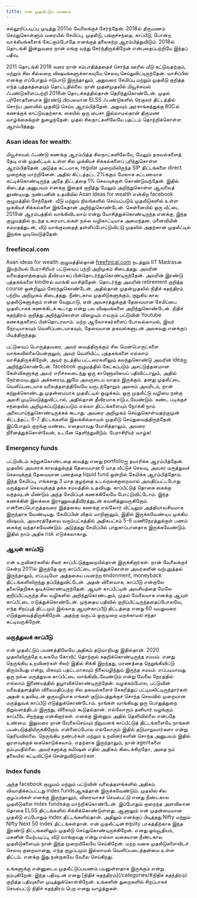 ```yaml
---
title: என் முதலீட்டுப் பயணம்
---
```


கல்லூரிப்படிப்பு முடித்து 2011ல் வேலைக்குச் சேர்ந்தேன். 2018ல் திருமணம் செய்துகொள்ளும் வரையில் சேமிப்பு, முதலீடு, பங்குச்சந்தை, காப்பீடு, போன்ற வாக்கியங்களைக் கேட்கும்போதே எனக்குத் தலைசுற்ற ஆரம்பித்துவிடும். 2018ல் தொடங்கி இன்றுவரை நான் எங்கு வந்து சேர்ந்திருக்கிறேன் என்பதைப்பற்றியே இந்தப் பதிவு.


2011 தொடங்கி 2018 வரை நான் சம்பாதித்ததைச் சொந்த ஊரில் வீடு கட்டுவதற்கும், மற்றும் சில சில்லறை விஷயங்களுக்காகவுமே செலவு செய்துவிட்டிருந்தேன். வாசிப்பில் எனக்கு எப்போதும் ஈடுபாடு இருந்தாலும், அதுவரை சேமிப்பு மற்றும் முதலீடு குறித்த எந்த புத்தகத்தையும் தொட்டதில்லை. நான் முதன்முதலில் மியூச்சுவல் ஃபண்டுகளைப்பற்றி 2018ன் தொடக்கத்தில்தான் தெரிந்துகொண்டேன். முதல் பரிசோதனையாக இரண்டு பிரபலமான ELSS ஃபண்டுகளில் ரெகுலர் திட்டத்தில் சொற்ப அளவில் முதலீடு செய்ய ஆரம்பித்தேன். அதுவும் அரசாங்கத்துக்கு 80Cல் கணக்குக் காட்டுவதற்காக. கையில் ஒரு பைசா இல்லாமல்தான் திருமண வாழ்க்கைக்குள் நுழைந்தேன். முதல் சிலநாட்களிலேயே பதட்டம் தொற்றிக்கொள்ள ஆரம்பித்தது.

### Asan ideas for wealth:
மியூச்சுவல் ஃபண்டு கணக்கு ஆரம்பித்த சிலநாட்களிலேயே, மேலும் தகவல்களைத் தேடி என் முதலீட்டில் உள்ள சில முக்கியச் சிக்கல்களைப் புரிந்துகொள்ள ஆரம்பித்தேன். அடுத்த கட்டமாக, regular முறையிலிருந்த SIP திட்டங்களை direct முறைக்கு மாற்றினேன். அதில் கிட்டத்தட்ட 2%க்கும் மேலாக கட்டணமாக கட்டிக்கொண்டிருந்த அதே திட்டத்தை 1% செலவுக்குள் கொண்டுவந்தேன். இதில் கிடைத்த அனுபவம் எனக்கு இதைக் குறித்து மேலும் அறிந்துகொள்ள ஆவலைத் தூண்டியது. நண்பனின் உதவியில் Asan ideas for wealth என்கிற facebook குழுமத்தில் சேந்தேன். வீடு மற்றும் நிலங்களில் செய்யப்படும் முதலீடுகளில் உள்ள முக்கியச் சிக்கல்களை இங்கேதான் அறிந்துகொண்டேன். சென்னையில் ஒரு வீட்டை 2019ன் ஆரம்பத்தில் வாங்கிவிடலாம் என்று யோசித்துக்கொண்டிருந்த எனக்கு, இந்த குழுமத்தில் நடந்த உரையாடல்கள் நல்ல வழிகாட்டியாக அமைந்தன. மனைவியின் சம்மதத்துடன், வீடு வாங்குவதைத் தள்ளிப்போட்டுவிட்டு முதலில் அதற்கான முதலீட்டில் இறங்க முடிவெடுத்தேன்.

### freefincal.com
Asan ideas for wealth குழுமத்தில்தான் [freefincal.com](freefincal.com) நடத்தும் IIT Madrasன் இயற்பியல் பேராசிரியர் பட்டுவைப் பற்றி அறிமுகம் கிடைத்தது. அவரின் வலைத்தளத்தையும் தீவிரமாகப் பின்தொடர்ந்துகொண்டிருந்தேன். அவரின் இரண்டு புத்தகங்களை kindleல் வாங்கி வாசித்தேன். தொடர்ந்து அவரின் retirement குறித்த course ஒன்றிலும் சேர்ந்துகொண்டேன். அதில்தான் முதன்முதலில் நிதிச் சுதந்திரம் பற்றிய அறிமுகம் கிடைத்தது. நீண்டகால முதலீடுகளுக்கும், குறுகிய கால முதலீடுகளுக்கும் என்ன வேறுபாடு, ஏன் அவசரத்துக்குத் தேவையான சேமிப்பை முதலீடாகக் கணக்கிடக் கூடாது என்று பல விஷயங்களை அறிந்துகொண்டேன். நிதிச் சுதந்திரம் குறித்து அறிந்துகொள்ள விழையும் எவரும் பட்டுவின் Youtube கணக்குகளைப் பின்தொடரலாம். மற்ற ஆலோசகர்களைப் போலல்லாமல், இவர் நேரடியாகவும் வெளிப்படையாகவும், தேவையான தகவல்களுடன் அலசுவது எனக்குப் பிடித்திருந்தது.

பட்டுவைப் பொருத்தவரை, அவர் வைத்திருக்கும் சில மென்பொருட்களை வாங்கவில்லையென்றாலும், அவர் வெளியிட்ட புத்தகங்களை எல்லாம் வாசித்திருக்கிறேன், அவர் நடத்திய பட்டரைகளிலும் கலந்துகொண்டு அவரின் ideaஐ அறிந்துகொண்டேன். facebook குழுமத்தில் கேட்கப்படும் அசட்டுத்தனமான கேள்விகளுக்கு அவர் எரிச்சலடைந்து ஒரு காணொலியைப் பதிவிட்டாலும், அதில் நேர்மையுடனும் அக்கரையுடனுமே அவருடைய வாதம் இருக்கும். தனது முதலீட்டை வெளிப்படையாக வலைத்தளத்திலேயே வருடந்தோறும் அலசும் அவரிடம், நான் கற்றுக்கொண்டது முதன்மையாக முதலீட்டில் ஒழுக்கம். ஒரு முதலீட்டு வழியை நன்கு அலசி முடிவெடுத்துவிட்டால், அதில்தான் தீவிரமாக ஈடுபடவேண்டும். கண்ட படிக்குச் சந்தையில் அறிமுகப்படுத்தப்படும் எல்லா திட்டங்களையும் நோக்கி நாம் அலைபாய்ந்துகொண்டிருக்கக் கூடாது. அவரை அறிமுகம் செய்துகொள்வதற்குமுன் கிட்டத்தட்ட 6-7 திட்டங்களில் இலக்கில்லாமல் முதலீடு செய்துவைத்திருந்தேன். இப்போதும் குறங்கு மண்டை எதையாவது யோசித்தாலும், அவரை நினைத்துக்கொள்வேன், உடனே தெளிந்துவிடும். பேராசிரியர் வாழ்க!

### Emergency funds
பட்டுவிடம் கற்றுக்கொண்டதை வைத்து எனது portfolioஐ தயாரிக்க ஆரம்பித்தேன். முதலில் அவசரக் காலத்துக்குத் தேவையான 6 மாத வீட்டுச் செலவு, அவசர மருத்துவச் செலவுக்குத் தேவையான பணத்தை liquid fund ஒன்றில் சேமிக்க ஆரம்பித்தோம். இந்த சேமிப்பு, எங்களது 3 மாத குழந்தை உடல்நலக்குறைவால் அவதிப்பட்டபோது மருத்துவச் செலவுக்குத் தக்க சமயத்தில் உதவியது. காப்பீட்டுத் தொகை கைக்கு வந்தவுடன் மீண்டும் அந்த சேமிப்புக் கணக்கிலேயே போட்டுவிட்டோம். இந்த கணக்கின் இலக்கை இராணுவத்தீவிரத்துடன் கவனித்துவருகிறோம். என்னைப்பொருத்தவரை இத்தகைய கணக்கு எல்லோர் வீட்டிலும் அத்தியாவசியமாக இருந்தாக வேண்டியது. சேமிப்பின் விதம் மாறினாலும், இதில் இருக்கவேண்டிய முக்கிய விஷயம், அவசரத்தேவை வரும்பட்சத்தில் அதிகபட்சம் 5-6 மணிநேரத்துக்குள் பணம் கைக்கு வந்தாகவேண்டும். அடுத்தது சேமிப்பில் பாதுகாப்பானதாக இருக்கவேண்டும். இதில் நாம் அதிக risk எடுக்கலாகாது.

### ஆயுள் காப்பீடு
என் உறவினர்களில் சிலர் காப்பீட்டுத்துறையில்தான் இருக்கிறார்கள். நான் வேலைக்குச் சென்ற 2011ல் இருந்தே ஒரு காப்பீட்டை எடுத்துக்கொள்ள அவர்களின் வற்புறுத்தல் இருந்தாலும், எப்படியோ அத்தகைய பயனற்ற endonment, moneyback திட்டங்களிலிருந்து தப்பித்துவிட்டேன். அதன் விளைவாக, காப்பீடு என்றாலே தலைதெறிக்க ஓடிக்கொண்டிருந்தேன். ஆயுள் காப்பீட்டின் அவசியத்தை மேலே குறிப்பிட்டிருந்த சில வழிகளில் அறிந்துகொண்டதும், முதல் வேலையாக எனக்கு ஆயுள் காப்பீட்டை எடுத்துக்கொண்டேன். முந்தைய பதிவில் குறிப்பிட்டிருந்ததைப்போலவே, எந்த சிறப்புத் திட்டமும் இல்லாத ஆயுள்காப்பீடு திட்டத்தை எனது 60 வயதுவரை எடுத்துவைத்திருக்கிறேன். அதற்கு வருடம் ஒருமுறை மறக்காமல் சந்தா கட்டிவருகிறேன்.

### மருத்துவக் காப்பீடு
என் முதலீட்டுப் பயணத்திலேயே அதிகம் தடுமாறியது இதில்தான். 2020 முதலிலிருந்தே உலகமே கோவிட் தொற்றால் கதறிக்கொண்டிருந்த சமயம். எனது நெருங்கிய உறவினர்கள் சிலர் இதில் சிக்கி இறந்தது, மரணத்தை நெறுங்கிவிட்டு திரும்பியது என்று, மிகவும் பதட்டமாகவும்  நிலையழிந்தும் இருந்த சமயம். எப்படியாவது ஒரு நல்ல மருத்துவக காப்பீட்டை வாங்கிவிடவேண்டும் என்று வேலை நேரத்தில் எல்லாம் இணையத்தில் துழாவிக்கொண்டிருந்தேன். வழக்கம்போல, பட்டுவின் வலைத்தளத்தில் விலைமதிப்பற்ற சில தகவல்களைச் சேகரித்துப் பட்டியலிட்டிருந்தார்கள். அதன் உதவியுடன் ஒருவழியாக எங்கள் குடும்பத்துக்குச் சொந்த செலவில் முறையான மருத்துவக் காப்பீடு எடுத்துக்கொண்டோம். நாங்கள் வாங்கியது ஒரு பொதுத்துறை நிறுவனத்திடம் இருந்து, விலையும் கூடுதல்தான். எல்லோரும் தனியார் வழங்கும் காப்பீடே சிறந்தது என்கிறார்கள். எனக்கு இன்னும் அதில் தெளிவில்லை என்பதே உண்மை. இதுவரை நான் வேலைசெய்யும் நிறுவனக் காப்பீட்டுத் திட்டங்களையே நாங்கள் பயன்படுத்தியிருக்கிறோம். என்னைப்போல எல்லோரும் இதில் தடுமாறுவார்களா என்று தெரியவில்லை. நெருங்கிய நண்பர்கள் மற்றும் உறவினர்களின் சொந்த அனுபவம் இதில் ஓரளவுக்குக் கைகொடுக்கலாம். எதற்காக இருந்தாலும், நான் agentகளை நம்புவதில்லை. அவர்களுக்கு கமிஷன் எதில் அதிகம் கிடைக்கிறதோ, அதை நம் தலையில் கட்டிவிட்டுச் சென்றுவிடுவார்கள்.

### Index funds
அந்த facebook குழுமம் மற்றும் பட்டுவின் வலைத்தளங்களில் அதிகம் விவாதிக்கப்பட்டது index fundsஆகத்தான் இருக்கவேண்டும். முதலில் சில குழப்பங்கள் எனக்கு இருந்தாலும், விரைவாகச் செயல்பட்டு எனது நீண்டகால முதலீடுகளை index fundsக்கு மாற்றிக்கொண்டேன். இப்போதும் குறைந்த அளவிலான தொகை ELSS திட்டங்களில் சிக்கிக்கொண்டுள்ளது. ஆனாலும் என் முதன்மையான முதலீடு எப்போதும் index திட்டங்களில்தான். அதிலும் எனக்குப் பிடித்தது Nifty மற்றும் Nifty Next 50 index திட்டங்கள்தான். என் முதலீட்டின் equity பாகத்திற்காக இந்த இரண்டு திட்டங்களிலும் முதலீடு செய்துகொண்டிருக்கிறேன். எனது ஓய்வூதியம், மகனின் மேற்படிப்பு, வீடு வாங்குவது என்று எல்லா வகையான நீண்டகால முதலீடுகளையும் நான் இந்த முறையிலேயே செய்கிறேன். மற்ற வகை முதலீடுகளைவிடச் செலவு குறைவானது, எந்த குழப்பமும் இல்லாமல் வெளிப்படைத்தன்மை உள்ள திட்டம். எனக்கு இது நன்றாகவே வேலை செய்கிறது.

உங்களுக்கு என்னுடைய முதலீட்டுப்பயணம் பயனுள்ளதாக இருக்கும் என்று நம்புகிறேன். இந்த பதிவுடன் எனது [நிதிச் சுதந்திரம்](/categories/#நிதிச் சுதந்திரம்) குறித்த பதிவுகளை முடித்துக்கொள்கிறேன். உங்களின் துறைகளில் சிறப்பாகச் செயல்பட்டு நிதிச் சுதந்திரம் பெற எனது வாழ்த்துகள்.
